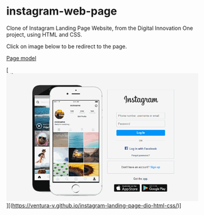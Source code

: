 # instagram-web-page

Clone of Instagram Landing Page Website, from the Digital Innovation One project, using HTML and CSS.

Click on image below to be redirect to the page.

[Page model](https://www.instagram.com/)

[![](img/pitch.gif)][(https://ventura-v.github.io/instagram-landing-page-dio-html-css/)]
